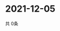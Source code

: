 # 2021-12-05
  共 0条

  <!-- BEGIN -->
  <!-- 最后更新时间Sun Dec 05 2021 14:02:47 GMT+0000 (Coordinated Universal Time) -->
  
  <!-- END -->
  
  